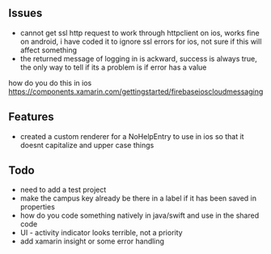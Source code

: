 ﻿## Issues

* cannot get ssl http request to work through httpclient on ios, works fine on android, i have coded it to ignore ssl errors for ios, not sure if this will affect something
* the returned message of logging in is ackward, success is always true, the only way to tell if its a problem is if error has a value






how do you do this in ios
https://components.xamarin.com/gettingstarted/firebaseioscloudmessaging

## Features
* created a custom renderer for a NoHelpEntry to use in ios so that it doesnt capitalize and upper case things


## Todo
* need to add a test project
* make the campus key already be there in a label if it has been saved in properties
* how do you code something natively in java/swift and use in the shared code 
* UI - activity indicator looks terrible, not a priority
* add xamarin insight or some error handling